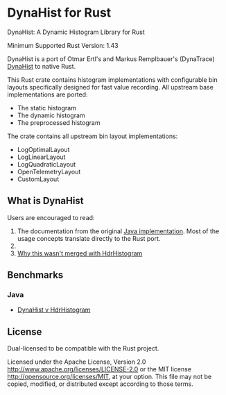 # DynaHist for Rust

DynaHist: A Dynamic Histogram Library for Rust

Minimum Supported Rust Version: 1.43

DynaHist is a port of Otmar Ertl's and Markus Remplbauer's (DynaTrace) [DynaHist](https://github.com/dynatrace-oss/dynahist) to native Rust.

This Rust crate contains histogram implementations with configurable bin
layouts specifically designed for fast value recording.
All upstream base implementations are ported:

- The static histogram
- The dynamic histogram
- The preprocessed histogram

The crate contains all upstream bin layout implementations:

- LogOptimalLayout
- LogLinearLayout
- LogQuadraticLayout
- OpenTelemetryLayout
- CustomLayout

## What is DynaHist

Users are encouraged to read:

1. The documentation from the original [Java implementation](https://github.com/dynatrace-oss/dynahist).  Most of the usage concepts translate directly to the Rust port.
1.
1. [Why this wasn't merged with HdrHistogram](https://github.com/HdrHistogram/HdrHistogram/issues/54)

## Benchmarks

### Java

- [DynaHist v HdrHistogram](https://github.com/dynatrace-oss/dynahist#benchmarks)

## License

Dual-licensed to be compatible with the Rust project.

Licensed under the Apache License, Version 2.0
http://www.apache.org/licenses/LICENSE-2.0 or the MIT license
http://opensource.org/licenses/MIT, at your option. This file may not be
copied, modified, or distributed except according to those terms.
